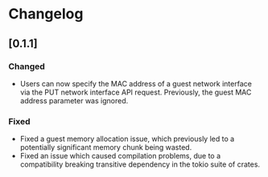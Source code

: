 # Changelog

## [0.1.1]

### Changed

- Users can now specify the MAC address of a guest network interface via the PUT network interface API request. Previously, the guest MAC address parameter was ignored.

### Fixed

- Fixed a guest memory allocation issue, which previously led to a potentially significant memory chunk being wasted.
- Fixed an issue which caused compilation problems, due to a compatibility breaking transitive dependency in the tokio suite of crates.


